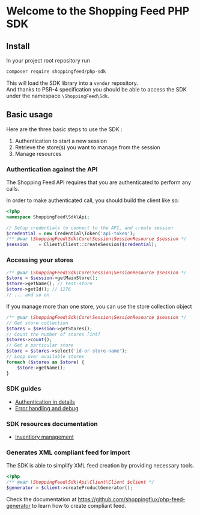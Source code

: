 # Welcome to the Shopping Feed PHP SDK

## Install

In your project root repository run 
```bash
composer require shoppingfeed/php-sdk
```

This will load the SDK library into a `vendor` repository.  
And thanks to PSR-4 specification you should be able to access the SDK under the namespace `\ShoppingFeed\Sdk`.

## Basic usage

Here are the three basic steps to use the SDK :
1. Authentication to start a new session
2. Retrieve the store(s) you want to manage from the session
3. Manage resources

### Authentication against the API

The Shopping Feed API requires that you are authenticated to perform any calls.

In order to make authenticated call, you should build the client like so:

```php
<?php
namespace ShoppingFeed\Sdk\Api;

// Setup credentials to connect to the API, and create session
$credential = new Credential\Token('api-token');
/** @var \ShoppingFeed\Sdk\Core\Session\SessionResource $session */
$session    = Client\Client::createSession($credential);
```

### Accessing your stores

```php
/** @var \ShoppingFeed\Sdk\Core\Session\SessionResource $session */
$store = $session->getMainStore();
$store->getName(); // test-store
$store->getId(); // 1276
// ... and so on
```

If you manage more than one store, you can use the store collection object

```php
/** @var \ShoppingFeed\Sdk\Core\Session\SessionResource $session */
// Get store collection
$stores = $session->getStores();
// Count the number of stores [int]
$stores->count();
// Get a particular store
$store = $stores->select('id-or-store-name');
// Loop over available stores
foreach ($stores as $store) {
	$store->getName(); 
}
```

### SDK guides

- [Authentication in details](doc/authenticate.md)
- [Error handling and debug](doc/error-handling.md)

### SDK resources documentation

- [Inventiory management](doc/catalog.md)


### Generates XML compliant feed for import

The SDK is able to simplify XML feed creation by providing necessary tools.

```php
<?php
/** @var \ShoppingFeed\Sdk\Api\Client\Client $client */
$generator = $client->createProductGenerator();
```

Check the documentation at https://github.com/shoppingflux/php-feed-generator to learn how to create compliant feed.


